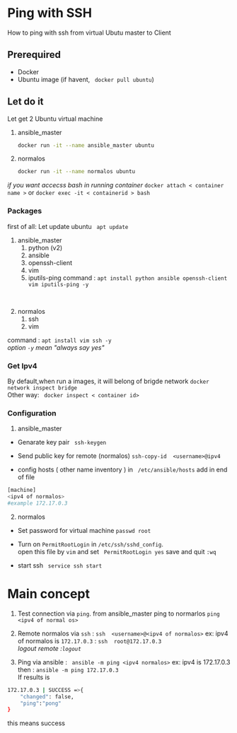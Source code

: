 # Ping  with SSH
How to ping with ssh from virtual Ubutu master to Client
## Prerequired
* Docker
* Ubuntu image (if havent, ``` docker pull ubuntu```)

## Let do it

Let get 2 Ubuntu virtual machine
1. ansible_master 
    ```bash
    docker run -it --name ansible_master ubuntu
    ```
2. normalos
    ```bash
    docker run -it --name normalos ubuntu
    ```

_if you want accecss bash in running container_ 
``` docker attach < container name > ``` or ``` docker exec -it < containerid > bash ```

### Packages 
first of all: Let update ubuntu ``` apt update```

1. ansible_master
    1. python (v2)
    2. ansible
    3. openssh-client
    4. vim
    5. iputils-ping
command : ``` apt install python ansible openssh-client vim iputils-ping -y ``` 

<br>

2. normalos
    1. ssh
    2. vim
    
command : ``` apt install vim ssh -y ``` 
<br>_option ```-y``` mean "always say yes"_

### Get Ipv4
By default,when run a images, it will belong of brigde network 
``` docker network inspect bridge ```
<br>
Other way: ``` docker inspect < container id>```

### Configuration
1. ansible_master
* Genarate key pair
``` ssh-keygen```
* Send public key for remote (normalos) 
``` ssh-copy-id  <username>@ipv4 ```

* config hosts ( other name inventory ) in ``` /etc/ansible/hosts``` add in end of file 
``` bash
[machine]
<ipv4 of normalos>
#example 172.17.0.3
```

2. normalos
* Set password for virtual machine  ``` passwd root ```
* Turn on ```PermitRootLogin``` in ```/etc/ssh/sshd_config```.  
open this file by ```vim``` and set ``` PermitRootLogin yes``` save and quit ```:wq```

* start ssh ``` service ssh start```

# Main concept
1. Test connection via ```ping```.
 from  ansible_master ping to normarlos ``` ping <ipv4 of normal os> ```

2. Remote normalos via ```ssh``` :
```ssh  <username>@<ipv4 of normalos>```
ex: ipv4 of normalos is ```172.17.0.3``` :  ```ssh  root@172.17.0.3``` <br> 
_logout remote :```logout```_

3. Ping via ansible :
``` ansible -m ping <ipv4 normalos>```
ex: ipv4 is 172.17.0.3 then : ``` ansible -m ping 172.17.0.3 ```<br>
If results is 
``` bash
172.17.0.3 | SUCCESS =>{
    "changed": false,
    "ping":"pong"
}
``` 
this means success

